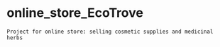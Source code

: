# online_store_EcoTrove

```
Project for online store: selling cosmetic supplies and medicinal herbs
```
